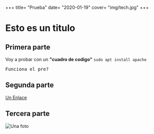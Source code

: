 +++
title= "Prueba"
date= "2020-01-19"
cover= "img/tech.jpg"
+++

# Esto es un titulo

## Primera parte

Voy a probar con un **"cuadro de codigo"**
`
sudo apt install apache
`

<pre>
Funciona el pre?
</pre>

## Segunda parte

[Un Enlace](https://www.google.es)

## Tercera parte 

![Una foto](img/tech.jpg)
